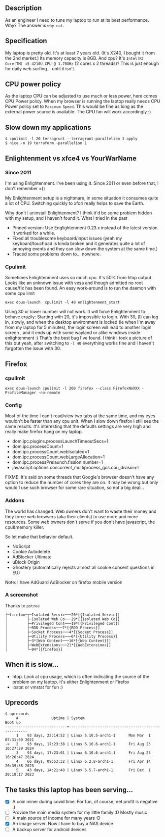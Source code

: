 ## Description

As an engineer I need to tune my laptop to run at its best performance. Why? The answer is `why not`. 

## Specification

My laptop is pretty old. It's at least 7 years old. 
(It's X240, I bought it from the 2nd market.)
Its memory capacity is 8GB. And cpu? 
It's  `Intel(R) Core(TM) i5-4210U CPU @ 1.70GHz` (2 cores x 2 threads)?
This is just enough for daily web surfing... until it isn't.

## CPU power policy

As the laptop CPU can be adjusted to use much or less power, here comes CPU Power policy. 
When my browser is running the laptop really needs CPU Power policy set to `Maximum Speed`.
This would be fine as long as the external power source is available. The CPU fan
will work accordingly :)

## Slow down my applications

```
$ cpulimit -l 20 terragrunt --terragrunt-parallelism 1 apply
$ nice -n 19 terraform -parallelism 1
```

## Enlightenment vs xfce4 vs YourWarName

### Since 2011

I'm using Enlightenment. I've been using it. Since 2011 or even before that, I don't remember =))

My Enlightenment setup is a nightmare, in some situation it consumes quite a lot of CPU. Switching quickly to xfc4
really helps to save the Earth.

Why don't I uninstall Enlightenment? I think it'd be some problem hidden with my setup, and I haven't found it.
What I tried in the past

* Pinned version: Use Englightenment 0.23.x instead of the latest version. It worked for a while.
* Fixed all troublesome keyboard/input issues (yeah my keyboard/touchpad is kinda broken and it generates
quite a lot of annoying events and they can slow down the system at the same time.)
* Traced some problems down to... nowhere.

### Cpulimit

Sometimes Enlightenment uses so much cpu. It's 50% from htop output. Looks like an unknown issue with vesa
and though admitted no root cause/fix has been found. An easy work-around is to run the daemon with some cpu limit

```
exec dbus-launch  cpulimit -l 40 enlightenment_start
```

Using 30 or lower number will not work. It will force Enlightenment to behave crazily: Starting with 20, 
it's impossible to login. With 30, (I) can log in, slowly, and when the desktop environment is locked (ie when I'm
away from my laptop for 5 minutes), the login screen will lead to another login screen , and it ends up with
some wayland or alike windows inside enlightenment :) That's the best bug I've found. I think I took a picture
of this but yeah, after switching to `-l 40` everything works fine and I haven't forgotten the issue with 30.

## Firefox

### cpulimit

```
exec dbus-launch cpulimit -l 200 firefox --class FirefoxNoXXX -ProfileManager -no-remote
```

### Config

Most of the time I can't read/view two tabs at the same time, 
and my eyes wouldn't be faster than any cpu unit. 
When I slow down firefox I still see the same results. 
It's interesting that the defaults settings are very high 
and really make firefox hang on my laptop.

* dom.ipc.plugins.processLaunchTimeoutSecs=1
* dom.ipc.processCount=1
* dom.ipc.processCount.webIsolated=1
* dom.ipc.processCount.webLargeAllocation=1
* dom.ipc.processPrelaunch.fission.number=1
* javascript.options.concurrent_multiprocess_gcs.cpu_divisor=1

FIXME: It's said on some threads that Google's browser doesn't 
have any option to reduce the number of cores they are on. 
It may be wrong but only would I use such browser for some rare situation,
so not a big deal...

### Addons

The world has changed. Web owners don't want to waste their money and they force
web browsers (aka their clients) to use more and more resources. Some web owners
don't serve if you don't have javascript, the cpu&memory killer.

So let make that behavior default.

* NoScript
* Cookie Autodelete
* AdBlocker Ultimate
* uBlock Origin
* Ghostery (automatically rejects almost all cookie consent questions in EU)

Note: I have AdGuard AdBlocker on firefox mobile version

### A screenshot

Thanks to `pstree`

```
├─firefox─┬─Isolated Servic───20*[{Isolated Servic}]
│         ├─Isolated Web Co───29*[{Isolated Web Co}]
│         ├─Privileged Cont───19*[{Privileged Cont}]
│         ├─RDD Process───7*[{RDD Process}]
│         ├─Socket Process───4*[{Socket Process}]
│         ├─Utility Process───6*[{Utility Process}]
│         ├─3*[Web Content───16*[{Web Content}]]
│         ├─WebExtensions───21*[{WebExtensions}]
│         └─94*[{firefox}]
```

## When it is slow...

* htop. Look at cpu usage, which is often indicating the source
  of the problem on my laptop. It's either Enlightenment or Firefox
* iostat or vmstat for fun :)

## Uprecords

```
$ uprecords 
     #               Uptime | System                                     Boot up
----------------------------+---------------------------------------------------
     1    93 days, 22:14:52 | Linux 5.10.5-arch1-1      Mon Mar  1 07:31:59 2021
->   2    93 days, 17:23:38 | Linux 6.10.6-arch1-1      Fri Aug 23 16:27:29 2024
     3    93 days, 17:23:01 | Linux 6.10.6-arch1-1      Fri Aug 23 16:26:47 2024
     4    66 days, 09:53:32 | Linux 6.2.8-arch1-1       Fri Apr 14 20:39:38 2023
     5    43 days, 14:21:48 | Linux 6.5.7-arch1-1       Fri Dec  1 20:10:17 2023
```

## The tasks this laptop has been serving...

- [x] A coin miner during covid time. For fun, of course, net profit is negative :)
- [ ] Provide the main media system for my little family :D Mostly music
- [ ] A main source of income for many years :D
- [x] An image server. Now I have to buy a NAS device
- [ ] A backup server for android devices 
